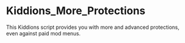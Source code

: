 # Kiddions_More_Protections
This Kiddions script provides you with more and advanced protections, even against paid mod menus.
